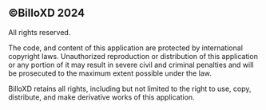 ## ©BilloXD 2024
All rights reserved.

The code, and content of this application are protected by international copyright laws. Unauthorized reproduction or distribution of this application or any portion of it may result in severe civil and criminal penalties and will be prosecuted to the maximum extent possible under the law.

BilloXD retains all rights, including but not limited to the right to use, copy, distribute, and make derivative works of this application.


